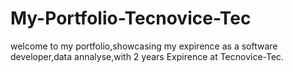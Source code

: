 # My-Portfolio-Tecnovice-Tec
welcome to my portfolio,showcasing my expirence as a software developer,data annalyse,with 2 years Expirence at Tecnovice-Tec.  
